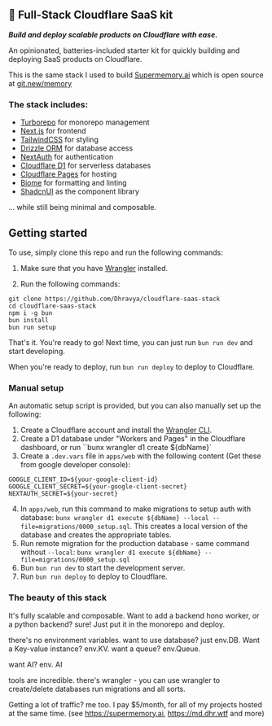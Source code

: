 ## 🚀 Full-Stack Cloudflare SaaS kit

**_Build and deploy scalable products on Cloudflare with ease._**

An opinionated, batteries-included starter kit for quickly building and deploying SaaS products on Cloudflare.

This is the same stack I used to build [Supermemory.ai](https://Supermemory.ai) which is open source at [git.new/memory](https://git.new/memory)

### The stack includes:
- [Turborepo](https://turbo.build/) for monorepo management
- [Next.js](https://nextjs.org/) for frontend
- [TailwindCSS](https://tailwindcss.com/) for styling
- [Drizzle ORM](https://drizzle.org/) for database access
- [NextAuth](https://next-auth.js.org/) for authentication
- [Cloudflare D1](https://www.cloudflare.com/developer-platform/d1/) for serverless databases
- [Cloudflare Pages](https://pages.cloudflare.com/) for hosting
- [Biome](https://biomejs.dev/) for formatting and linting
- [ShadcnUI](https://shadcn.com/) as the component library

... while still being minimal and composable.

## Getting started

To use, simply clone this repo and run the following commands:

1. Make sure that you have [Wrangler](https://developers.cloudflare.com/workers/wrangler/install-and-update/#installupdate-wrangler) installed.

2. Run the following commands:
```
git clone https://github.com/Dhravya/cloudflare-saas-stack
cd cloudflare-saas-stack
npm i -g bun
bun install
bun run setup
```

That's it. You're ready to go! Next time, you can just run `bun run dev` and start developing.

When you're ready to deploy, run `bun run deploy` to deploy to Cloudflare.

### Manual setup

An automatic setup script is provided, but you can also manually set up the following:

1. Create a Cloudflare account and install the [Wrangler CLI](https://developers.cloudflare.com/workers/wrangler/install-and-update/#installupdate-wrangler).
2. Create a D1 database under "Workers and Pages" in the Cloudflare dashboard, or run ``bunx wrangler d1 create ${dbName}`
3. Create a `.dev.vars` file in `apps/web` with the following content (Get these from google developer console):
```
GOOGLE_CLIENT_ID=${your-google-client-id}
GOOGLE_CLIENT_SECRET=${your-google-client-secret}
NEXTAUTH_SECRET=${your-secret}
```
4. In `apps/web`, run this command to make migrations to setup auth with database: `bunx wrangler d1 execute ${dbName} --local --file=migrations/0000_setup.sql`. This creates a local version of the database and creates the appropriate tables.
5. Run remote migration for the production database - same command without `--local`: `bunx wrangler d1 execute ${dbName} --file=migrations/0000_setup.sql`
6. Bun `bun run dev` to start the development server.
7. Run `bun run deploy` to deploy to Cloudflare.


### The beauty of this stack

It's fully scalable and composable. 
Want to add a backend hono worker, or a python backend? sure! Just put it in the monorepo and deploy. 

there's no environment variables.
want to use database? just env.DB. Want a Key-value instance? env.KV. want a queue? env.Queue.

want AI? env. AI

tools are incredible. there's wrangler - you can use wrangler to create/delete databases run migrations and all sorts.

Getting a lot of traffic? me too. I pay $5/month, for all of my projects hosted at the same time. (see https://supermemory.ai, https://md.dhr.wtf and more)
